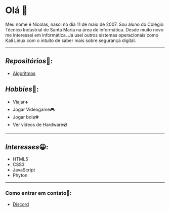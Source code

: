 # Olá 👋
Meu nome é Nícolas, nasci no dia 11 de maio de 2007.
Sou aluno do Colégio Técnico Industrial de Santa Maria na área de informática.
Desde muito novo me interessei em informática. Já usei outros sistemas operacionais como Kali Linux com o intuíto de saber mais sobre segurança digital.

---
## *Repositórios*🤖:
* [Algoritmos](https://github.com/NicolasZimmer2/Algoritmos)


## *Hobbies*🚀:
 * Viajar✈️
 * Jogar Videogame🎮
 * Jogar bola⚽
 * Ver vídeos de Hardware💿

--- 
## *Interesses*😀:

* HTML5
* CSS3
* JavaScript
* Phyton
 
---

### Como entrar em contato📇:
* [Discord](https://discord.gg/Tyj3K4zxru)




